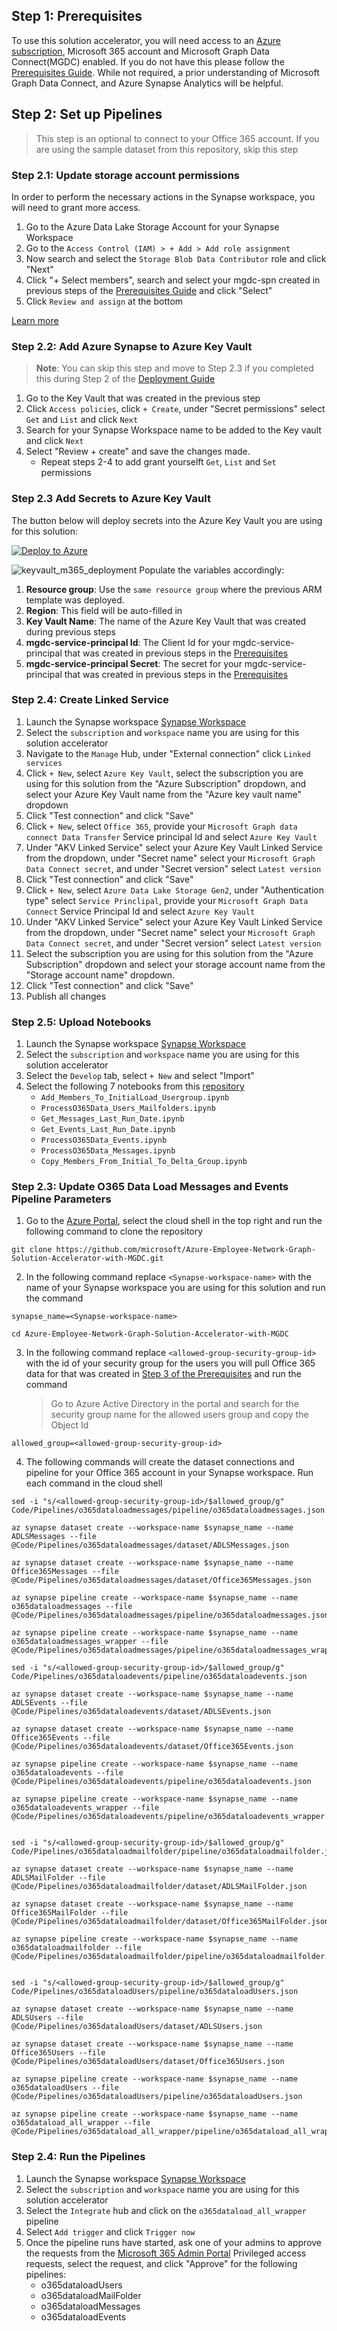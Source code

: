 ## Step 1: Prerequisites 
To use this solution accelerator, you will need access to an [Azure subscription](https://azure.microsoft.com/free/), Microsoft 365 account and Microsoft Graph Data Connect(MGDC) enabled. If you do not have this please follow the [Prerequisites Guide](./Prerequisites.md). While not required, a prior understanding of Microsoft Graph Data Connect, and Azure Synapse Analytics will be helpful.

## Step 2: Set up Pipelines
> This step is an optional to connect to your Office 365 account. If you are using the sample dataset from this repository, skip this step

### Step 2.1: Update storage account permissions 
In order to perform the necessary actions in the Synapse workspace, you will need to grant more access.
1. Go to the Azure Data Lake Storage Account for your Synapse Workspace
2. Go to the `Access Control (IAM) > + Add > Add role assignment` 
3. Now search and select the `Storage Blob Data Contributor` role and click "Next" 
4. Click "+ Select members", search and select your mgdc-spn created in previous steps of the [Prerequisites Guide](./Deployment/Prerequisites.md) and click "Select" 
5. Click `Review and assign` at the bottom

[Learn more](https://docs.microsoft.com/azure/synapse-analytics/security/how-to-set-up-access-control)


### Step 2.2: Add Azure Synapse to Azure Key Vault 
> **Note**: You can skip this step and move to Step 2.3 if you completed this during Step 2 of the [Deployment Guide](./Deployment.md)

1. Go to the Key Vault that was created in the previous step 
2. Click `Access policies`, click `+ Create`, under "Secret permissions" select `Get` and `List` and click `Next`
3. Search for your Synapse Workspace name to be added to the Key vault and click `Next` 
4. Select "Review + create" and save the changes made.
    * Repeat steps 2-4 to add grant yourselft `Get`, `List` and `Set` permissions 

### Step 2.3 Add Secrets to Azure Key Vault
The button below will deploy secrets into the Azure Key Vault you are using for this solution:

[![Deploy to Azure](https://aka.ms/deploytoazurebutton)](https://portal.azure.com/#create/Microsoft.Template/uri/https%3A%2F%2Fraw.githubusercontent.com%2Fmicrosoft%2FAzure-Employee-Network-Graph-Solution-Accelerator-with-MGDC%2Fmain%2FDeployment%2Fdeploykeyvaultm365.json)

![keyvault_m365_deployment](./img/DeployKeyVault_M365.png "Deploy Key Vault M365")
Populate the variables accordingly:
1. **Resource group**: Use the `same resource group` where the previous ARM template was deployed.
2. **Region**: This field will be auto-filled in 
3. **Key Vault Name**: The name of the Azure Key Vault that was created during previous steps
4. **mgdc-service-principal Id**: The Client Id for your mgdc-service-principal that was created in previous steps in the [Prerequisites](./Prerequisites.md)
5. **mgdc-service-principal Secret**: The secret for your mgdc-service-principal that was created in previous steps in the [Prerequisites](./Prerequisites.md)

### Step 2.4: Create Linked Service 
1. Launch the Synapse workspace [Synapse Workspace](https://ms.web.azuresynapse.net/)
2. Select the `subscription` and `workspace` name you are using for this solution accelerator
3. Navigate to the `Manage` Hub, under "External connection" click `Linked services`
4. Click `+ New`, select `Azure Key Vault`, select the subscription you are using for this solution from the "Azure Subscription" dropdown, and select your Azure Key Vault name from the "Azure key vault name" dropdown
5. Click "Test connection" and click "Save"
6. Click `+ New`, select `Office 365`, provide your `Microsoft Graph data connect Data Transfer` Service principal Id and select `Azure Key Vault`
7. Under "AKV Linked Service" select your Azure Key Vault Linked Service from the dropdown, under "Secret name" select your `Microsoft Graph Data Connect secret`, and under "Secret version" select `Latest version`
8. Click "Test connection" and click "Save" 
9. Click `+ New`, select `Azure Data Lake Storage Gen2`, under "Authentication type" select `Service Princlipal`, provide your `Microsoft Graph Data Connect` Service Principal Id and select `Azure Key Vault`
10. Under "AKV Linked Service" select your Azure Key Vault Linked Service from the dropdown, under "Secret name" select your `Microsoft Graph Data Connect secret`, and under "Secret version" select `Latest version`
11. Select the subscription you are using for this solution from the "Azure Subscription" dropdown and select your storage account name from the "Storage account name" dropdown. 
12. Click "Test connection" and click "Save"
13. Publish all changes

### Step 2.5: Upload Notebooks 
1. Launch the Synapse workspace [Synapse Workspace](https://ms.web.azuresynapse.net/)
2. Select the `subscription` and `workspace` name you are using for this solution accelerator
3. Select the `Develop` tab, select `+ New`  and select "Import"
4. Select the following 7 notebooks from this [repository](./code/notebooks)
    * `Add_Members_To_InitialLoad_Usergroup.ipynb`
    * `ProcessO365Data_Users_Mailfolders.ipynb`
    * `Get_Messages_Last_Run_Date.ipynb`
    * `Get_Events_Last_Run_Date.ipynb`
    * `ProcessO365Data_Events.ipynb`
    * `ProcessO365Data_Messages.ipynb`
    * `Copy_Members_From_Initial_To_Delta_Group.ipynb`

### Step 2.3: Update O365 Data Load Messages and Events Pipeline Parameters 

1. Go to the [Azure Portal](portal.azure.com), select the cloud shell in the top right and run the following command to clone the repository 

```
git clone https://github.com/microsoft/Azure-Employee-Network-Graph-Solution-Accelerator-with-MGDC.git
```
2. In the following command replace `<Synapse-workspace-name>` with the name of your Synapse workspace you are using for this solution and run the command
```
synapse_name=<Synapse-workspace-name>

cd Azure-Employee-Network-Graph-Solution-Accelerator-with-MGDC
```

3. In the following command replace `<allowed-group-security-group-id>` with the id of your security group for the users you will pull Office 365 data for that was created in [Step 3 of the Prerequisites](./Prerequisites.md) and run the command 
    > Go to Azure Active Directory in the portal and search for the security group name for the allowed users group and copy the Object Id
```
allowed_group=<allowed-group-security-group-id>
```

4. The following commands will create the dataset connections and pipeline for your Office 365 account in your Synapse workspace. Run each command in the cloud shell 

```
sed -i "s/<allowed-group-security-group-id>/$allowed_group/g" Code/Pipelines/o365dataloadmessages/pipeline/o365dataloadmessages.json 

az synapse dataset create --workspace-name $synapse_name --name ADLSMessages --file @Code/Pipelines/o365dataloadmessages/dataset/ADLSMessages.json

az synapse dataset create --workspace-name $synapse_name --name Office365Messages --file @Code/Pipelines/o365dataloadmessages/dataset/Office365Messages.json

az synapse pipeline create --workspace-name $synapse_name --name o365dataloadmessages --file @Code/Pipelines/o365dataloadmessages/pipeline/o365dataloadmessages.json

az synapse pipeline create --workspace-name $synapse_name --name o365dataloadmessages_wrapper --file @Code/Pipelines/o365dataloadmessages/pipeline/o365dataloadmessages_wrapper.json

sed -i "s/<allowed-group-security-group-id>/$allowed_group/g" Code/Pipelines/o365dataloadevents/pipeline/o365dataloadevents.json 

az synapse dataset create --workspace-name $synapse_name --name ADLSEvents --file @Code/Pipelines/o365dataloadevents/dataset/ADLSEvents.json

az synapse dataset create --workspace-name $synapse_name --name Office365Events --file @Code/Pipelines/o365dataloadevents/dataset/Office365Events.json

az synapse pipeline create --workspace-name $synapse_name --name o365dataloadevents --file @Code/Pipelines/o365dataloadevents/pipeline/o365dataloadevents.json

az synapse pipeline create --workspace-name $synapse_name --name o365dataloadevents_wrapper --file @Code/Pipelines/o365dataloadevents/pipeline/o365dataloadevents_wrapper.json


sed -i "s/<allowed-group-security-group-id>/$allowed_group/g" Code/Pipelines/o365dataloadmailfolder/pipeline/o365dataloadmailfolder.json 

az synapse dataset create --workspace-name $synapse_name --name ADLSMailFolder --file @Code/Pipelines/o365dataloadmailfolder/dataset/ADLSMailFolder.json

az synapse dataset create --workspace-name $synapse_name --name Office365MailFolder --file @Code/Pipelines/o365dataloadmailfolder/dataset/Office365MailFolder.json

az synapse pipeline create --workspace-name $synapse_name --name o365dataloadmailfolder --file @Code/Pipelines/o365dataloadmailfolder/pipeline/o365dataloadmailfolder.json


sed -i "s/<allowed-group-security-group-id>/$allowed_group/g" Code/Pipelines/o365dataloadUsers/pipeline/o365dataloadUsers.json 

az synapse dataset create --workspace-name $synapse_name --name ADLSUsers --file @Code/Pipelines/o365dataloadUsers/dataset/ADLSUsers.json

az synapse dataset create --workspace-name $synapse_name --name Office365Users --file @Code/Pipelines/o365dataloadUsers/dataset/Office365Users.json

az synapse pipeline create --workspace-name $synapse_name --name o365dataloadUsers --file @Code/Pipelines/o365dataloadUsers/pipeline/o365dataloadUsers.json

az synapse pipeline create --workspace-name $synapse_name --name o365dataload_all_wrapper --file @Code/Pipelines/o365dataload_all_wrapper/pipeline/o365dataload_all_wrapper.json
```

### Step 2.4: Run the Pipelines 
1. Launch the Synapse workspace [Synapse Workspace](https://ms.web.azuresynapse.net/)
2. Select the `subscription` and `workspace` name you are using for this solution accelerator
3. Select the `Integrate` hub and click on the `o365dataload_all_wrapper` pipeline
4. Select `Add trigger` and click `Trigger now`
6. Once the pipeline runs have started, ask one of your admins to approve the requests from the [Microsoft 365 Admin Portal](https://portal.office.com/adminportal/home#/Settings/PrivilegedAccess) Privileged access requests, select the request, and click "Approve" for the following pipelines: 
    * o365dataloadUsers
    * o365dataloadMailFolder
    * o365dataloadMessages
    * o365dataloadEvents

